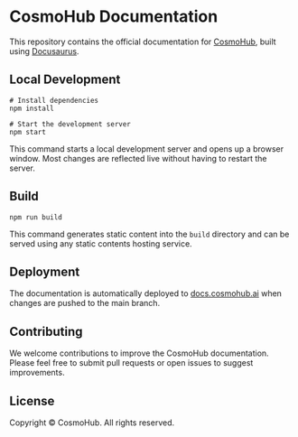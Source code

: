 # CosmoHub Documentation

This repository contains the official documentation for [CosmoHub](https://cosmohub.ai), built using [Docusaurus](https://docusaurus.io/).

## Local Development

```
# Install dependencies
npm install

# Start the development server
npm start
```

This command starts a local development server and opens up a browser window. Most changes are reflected live without having to restart the server.

## Build

```
npm run build
```

This command generates static content into the `build` directory and can be served using any static contents hosting service.

## Deployment

The documentation is automatically deployed to [docs.cosmohub.ai](https://docs.cosmohub.ai) when changes are pushed to the main branch.

## Contributing

We welcome contributions to improve the CosmoHub documentation. Please feel free to submit pull requests or open issues to suggest improvements.

## License

Copyright © CosmoHub. All rights reserved.
